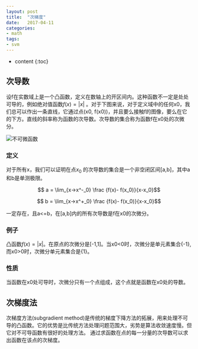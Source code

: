 ```yaml
---
layout: post
title:  "次梯度"
date:   2017-04-11
categories:
- math
tags:
- svm
---
```


* content
{:toc}
<script type="text/x-mathjax-config">
MathJax.Hub.Config({
  tex2jax: {inlineMath: [['$','$'], ['\\(','\\)']]}
});
</script>
<script type="text/javascript" src="http://cdn.mathjax.org/mathjax/latest/MathJax.js?config=TeX-AMS-MML_HTMLorMML"></script>

## 次导数
设f在实数域上是一个凸函数，定义在数轴上的开区间内。这种函数不一定是处处可导的，例如绝对值函数$f(x) = |x|$ 。对于下图来说，对于定义域中的任何x0，我们总可以作出一条直线，它通过点(x0, f(x0))，并且要么接触f的图像，要么在它的下方。直线的斜率称为函数的次导数。次导数的集合称为函数f在x0处的次微分。

![不可微函数](https://upload.wikimedia.org/wikipedia/commons/4/4e/Subderivative_illustration.png)

### 定义
对于所有x，我们可以证明在点$x_0$ 的次导数的集合是一个非空闭区间[a,b]，其中a和b是单测极限。

$$ a = \lim_{x->x^-_0} \frac {f(x)- f(x_0)}{x-x_0}$$

$$ b = \lim_{x->x^+_0} \frac {f(x)- f(x_0)}{x-x_0}$$

一定存在，且a<=b，在[a,b]内的所有次导数是f在x0的次微分。
### 例子
凸函数$f(x)=|x|$。在原点的次微分是[-1,1]。当x0<0时，次微分是单元素集合{-1},而x0>0时，次微分单元素集合是{1}。
### 性质
当函数在x0处可导时，次微分只有一个点组成，这个点就是函数在x0处的导数。
## 次梯度法
次梯度方法(subgradient method)是传统的梯度下降方法的拓展，用来处理不可导的凸函数。它的优势是比传统方法处理问题范围大，劣势是算法收敛速度慢。但它对不可导函数有很好的处理方法。
通过求函数在点的每一分量的次导数可以求出函数在该点的次梯度。

